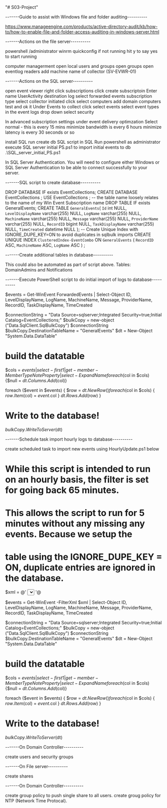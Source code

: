 "# S03-Project" 

-------Guide to assist with Windows file and folder auditing----------

https://www.manageengine.com/products/active-directory-audit/kb/how-to/how-to-enable-file-and-folder-access-auditing-in-windows-server.html

-------Actions on the file server----------

powershell /administrator
winrm quickconfig
if not running hit y to say yes to start running


computer managerment
open local users and groups
open groups
open eventlog readers
	add machine name of collector (SV-EVWR-01)

-------Actions on the SQL server----------

open event viewer
right click subscriptions
	click create subscriptoin
Enter name
	UserActivity
destination log
	select forwarded events
subscription type 
	select collector initiated
		click select computers
		add domain computers
		test and ok it
Under Events to collect
	click select events
	select event types
	in the event logs drop down select security

In advanced subscription settings
under event delivery optimzation
	Select normal - this is every 15 mins
	minimize bandwidth is every 6 hours
	minimize latency is every 30 seconds or so



install SQL
run create db SQL script in SQL
Run powershell as administrator
execute SQL server initial PS.ps1 to import initial events to db
.\SQL_server_initial_PS.ps1


In SQL Server Authentication. You will need to configure either Windows or SQL Server Authentication to be able to connect successfully to your server. 

-------SQL script to create database----------

DROP DATABASE IF exists EventCollections;
CREATE DATABASE EventCollections
;
USE EventCollections
;
-- the table name loosely relates to the name of my Win Event Subscription name
DROP TABLE IF exists GeneralEvents;
CREATE TABLE `GeneralEvents`( 
     `Id` int NULL,
     `LevelDisplayName` varchar(255) NULL,
     `LogName` varchar(255) NULL,
     `MachineName` varchar(255) NULL,
     `Message` varchar(255) NULL,
     `ProviderName` varchar(255) NULL,
     `RecordID` bigint NULL,
     `TaskDisplayName` varchar(255) NULL,
     `TimeCreated` datetime NULL
);
-- Create Unique Index with IGNORE_DUPE_KEY=ON to avoid duplicates in sqlbulk imports
CREATE UNIQUE INDEX `ClusteredIndex-EventCombo` ON `GeneralEvents` (
     `RecordID` ASC,
     `MachineName` ASC,
     `LogName` ASC
) 
;

-------Create additional tables in database----------

This could also be automated as part of script above.
Tables: DomainAdmins and Notifications


-------Execute PowerShell script to do initial import of logs to database----------

$events = Get-WinEvent ForwardedEvents |  Select-Object ID, LevelDisplayName, LogName, MachineName, Message, ProviderName, RecordID, TaskDisplayName, TimeCreated  

$connectionString = "Data Source=sqlserver;Integrated Security=true;Initial Catalog=EventCollections;"
$bulkCopy = new-object ("Data.SqlClient.SqlBulkCopy") $connectionString
$bulkCopy.DestinationTableName = "GeneralEvents"
$dt = New-Object "System.Data.DataTable"

# build the datatable
$cols = $events | select -first 1 | get-member -MemberType NoteProperty | select -Expand Name
foreach ($col in $cols)  {$null = $dt.Columns.Add($col)}
  
foreach ($event in $events)
  {
     $row = $dt.NewRow()
     foreach ($col in $cols) { $row.Item($col) = $event.$col }
     $dt.Rows.Add($row)
  }
  
 # Write to the database!
 $bulkCopy.WriteToServer($dt)

-------Schedule task import hourly logs to database----------

create scheduled task to import new events using HourlyUpdate.ps1 below

# While this script is intended to run on an hourly basis, the filter is set for going back 65 minutes.
# This allows the script to run for 5 minutes without any missing any events. Because we setup the 
# table using the IGNORE_DUPE_KEY = ON, duplicate entries are ignored in the database.

$xml = @'
<QueryList>
  <Query Id="0" Path="ForwardedEvents">
    <Select Path="ForwardedEvents">*[System[TimeCreated[timediff(@SystemTime) &lt;= 3900000]]]</Select>
  </Query>
</QueryList>
'@

$events = Get-WinEvent -FilterXml $xml |  Select-Object ID, LevelDisplayName, LogName, MachineName, Message, ProviderName, RecordID, TaskDisplayName, TimeCreated  

$connectionString = "Data Source=sqlserver;Integrated Security=true;Initial Catalog=EventCollections;"
$bulkCopy = new-object ("Data.SqlClient.SqlBulkCopy") $connectionString
$bulkCopy.DestinationTableName = "GeneralEvents"
$dt = New-Object "System.Data.DataTable"

# build the datatable
$cols = $events | select -first 1 | get-member -MemberType NoteProperty | select -Expand Name
foreach ($col in $cols)  {$null = $dt.Columns.Add($col)}
  
foreach ($event in $events)
  {
     $row = $dt.NewRow()
     foreach ($col in $cols) { $row.Item($col) = $event.$col }
     $dt.Rows.Add($row)
  }
 
# Write to the database!
$bulkCopy.WriteToServer($dt)

-------On Domain Controller----------

create users and security groups

-------On File server----------

create shares

-------On Domain Controller----------

create group policy to push single share to all users.
create groug policy for NTP (Network Time Protocal).
